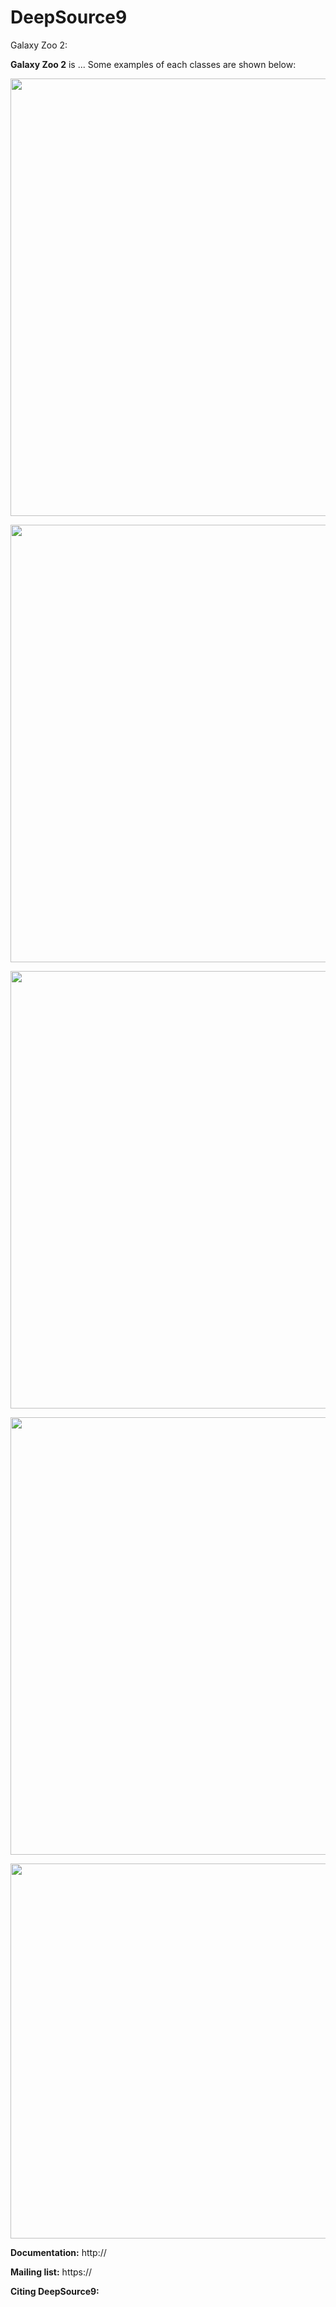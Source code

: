 DeepSource9
=======

Galaxy Zoo 2:

**Galaxy Zoo 2** is ...
Some examples of each classes are shown below:
<p align="center">
  <img src="./cigar_shaped_0.jpg" width="700"/>
</p>

<p align="center">
  <img src="./comp_round_0.jpg" width="700"/>
</p>

<p align="center">
  <img src="./mid_round_0.jpg" width="700"/>
</p>

<p align="center">
  <img src="./no_bar_arm_0.jpg" width="700"/>
</p>

<p align="center">
  <img src="./no_bar_no_arm_0.jpg" width="600"/>
</p>


**Documentation:** http://

**Mailing list:** https://

**Citing DeepSource9:** 

